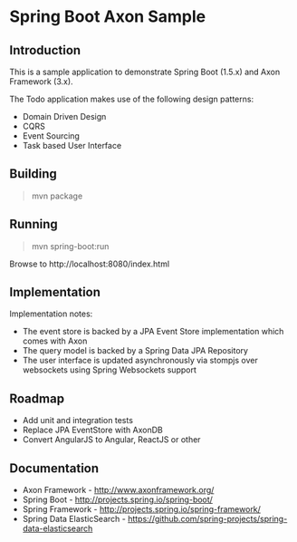 # Spring Boot Axon Sample

## Introduction

This is a sample application to demonstrate Spring Boot (1.5.x) and Axon Framework (3.x).

The Todo application makes use of the following design patterns:
- Domain Driven Design
- CQRS
- Event Sourcing
- Task based User Interface

## Building

> mvn package

## Running

> mvn spring-boot:run

Browse to http://localhost:8080/index.html

## Implementation

Implementation notes:
- The event store is backed by a JPA Event Store implementation which comes with Axon
- The query model is backed by a Spring Data JPA Repository
- The user interface is updated asynchronously via stompjs over websockets using Spring Websockets support

## Roadmap

- Add unit and integration tests
- Replace JPA EventStore with AxonDB
- Convert AngularJS to Angular, ReactJS or other

## Documentation

* Axon Framework - http://www.axonframework.org/
* Spring Boot - http://projects.spring.io/spring-boot/
* Spring Framework - http://projects.spring.io/spring-framework/
* Spring Data ElasticSearch - https://github.com/spring-projects/spring-data-elasticsearch

